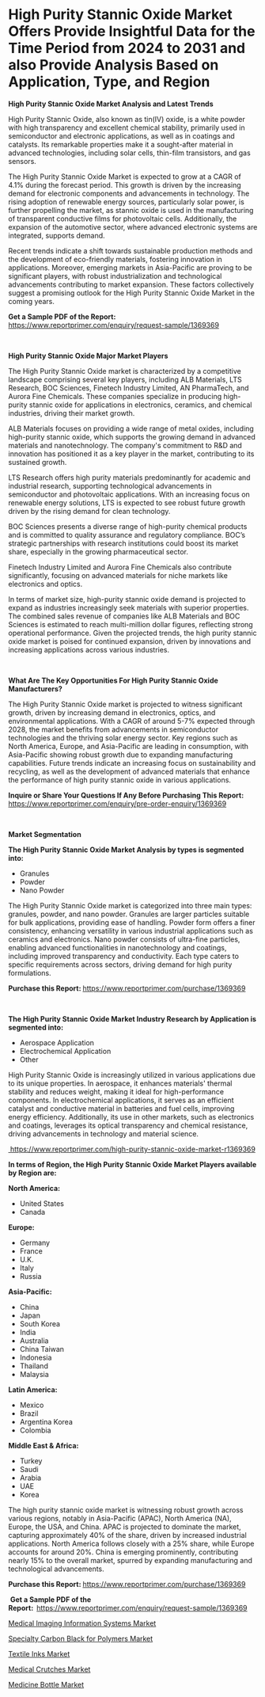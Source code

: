 <p><h1>High Purity Stannic Oxide Market Offers Provide Insightful Data for the Time Period from 2024 to 2031 and also Provide Analysis Based on Application, Type, and Region</h1></p><p><strong>High Purity Stannic Oxide Market Analysis and Latest Trends</strong></p>
<p><p>High Purity Stannic Oxide, also known as tin(IV) oxide, is a white powder with high transparency and excellent chemical stability, primarily used in semiconductor and electronic applications, as well as in coatings and catalysts. Its remarkable properties make it a sought-after material in advanced technologies, including solar cells, thin-film transistors, and gas sensors.</p><p>The High Purity Stannic Oxide Market is expected to grow at a CAGR of 4.1% during the forecast period. This growth is driven by the increasing demand for electronic components and advancements in technology. The rising adoption of renewable energy sources, particularly solar power, is further propelling the market, as stannic oxide is used in the manufacturing of transparent conductive films for photovoltaic cells. Additionally, the expansion of the automotive sector, where advanced electronic systems are integrated, supports demand.</p><p>Recent trends indicate a shift towards sustainable production methods and the development of eco-friendly materials, fostering innovation in applications. Moreover, emerging markets in Asia-Pacific are proving to be significant players, with robust industrialization and technological advancements contributing to market expansion. These factors collectively suggest a promising outlook for the High Purity Stannic Oxide Market in the coming years.</p></p>
<p><strong>Get a Sample PDF of the Report:&nbsp;</strong> <a href="https://www.reportprimer.com/enquiry/request-sample/1369369">https://www.reportprimer.com/enquiry/request-sample/1369369</a></p>
<p>&nbsp;</p>
<p><strong>High Purity Stannic Oxide Major Market Players</strong></p>
<p><p>The High Purity Stannic Oxide market is characterized by a competitive landscape comprising several key players, including ALB Materials, LTS Research, BOC Sciences, Finetech Industry Limited, AN PharmaTech, and Aurora Fine Chemicals. These companies specialize in producing high-purity stannic oxide for applications in electronics, ceramics, and chemical industries, driving their market growth.</p><p>ALB Materials focuses on providing a wide range of metal oxides, including high-purity stannic oxide, which supports the growing demand in advanced materials and nanotechnology. The company's commitment to R&D and innovation has positioned it as a key player in the market, contributing to its sustained growth.</p><p>LTS Research offers high purity materials predominantly for academic and industrial research, supporting technological advancements in semiconductor and photovoltaic applications. With an increasing focus on renewable energy solutions, LTS is expected to see robust future growth driven by the rising demand for clean technology.</p><p>BOC Sciences presents a diverse range of high-purity chemical products and is committed to quality assurance and regulatory compliance. BOC’s strategic partnerships with research institutions could boost its market share, especially in the growing pharmaceutical sector.</p><p>Finetech Industry Limited and Aurora Fine Chemicals also contribute significantly, focusing on advanced materials for niche markets like electronics and optics.</p><p>In terms of market size, high-purity stannic oxide demand is projected to expand as industries increasingly seek materials with superior properties. The combined sales revenue of companies like ALB Materials and BOC Sciences is estimated to reach multi-million dollar figures, reflecting strong operational performance. Given the projected trends, the high purity stannic oxide market is poised for continued expansion, driven by innovations and increasing applications across various industries.</p></p>
<p>&nbsp;</p>
<p><strong>What Are The Key Opportunities For High Purity Stannic Oxide Manufacturers?</strong></p>
<p><p>The High Purity Stannic Oxide market is projected to witness significant growth, driven by increasing demand in electronics, optics, and environmental applications. With a CAGR of around 5-7% expected through 2028, the market benefits from advancements in semiconductor technologies and the thriving solar energy sector. Key regions such as North America, Europe, and Asia-Pacific are leading in consumption, with Asia-Pacific showing robust growth due to expanding manufacturing capabilities. Future trends indicate an increasing focus on sustainability and recycling, as well as the development of advanced materials that enhance the performance of high purity stannic oxide in various applications.</p></p>
<p><strong>Inquire or Share Your Questions If Any Before Purchasing This Report:</strong> <a href="https://www.reportprimer.com/enquiry/pre-order-enquiry/1369369">https://www.reportprimer.com/enquiry/pre-order-enquiry/1369369</a></p>
<p>&nbsp;</p>
<p><strong>Market Segmentation</strong></p>
<p><strong>The High Purity Stannic Oxide Market Analysis by types is segmented into:</strong></p>
<p><ul><li>Granules</li><li>Powder</li><li>Nano Powder</li></ul></p>
<p><p>The High Purity Stannic Oxide market is categorized into three main types: granules, powder, and nano powder. Granules are larger particles suitable for bulk applications, providing ease of handling. Powder form offers a finer consistency, enhancing versatility in various industrial applications such as ceramics and electronics. Nano powder consists of ultra-fine particles, enabling advanced functionalities in nanotechnology and coatings, including improved transparency and conductivity. Each type caters to specific requirements across sectors, driving demand for high purity formulations.</p></p>
<p><strong>Purchase this Report:&nbsp;</strong><a href="https://www.reportprimer.com/purchase/1369369">https://www.reportprimer.com/purchase/1369369</a></p>
<p>&nbsp;</p>
<p><strong>The High Purity Stannic Oxide Market Industry Research by Application is segmented into:</strong></p>
<p><ul><li>Aerospace Application</li><li>Electrochemical Application</li><li>Other</li></ul></p>
<p><p>High Purity Stannic Oxide is increasingly utilized in various applications due to its unique properties. In aerospace, it enhances materials' thermal stability and reduces weight, making it ideal for high-performance components. In electrochemical applications, it serves as an efficient catalyst and conductive material in batteries and fuel cells, improving energy efficiency. Additionally, its use in other markets, such as electronics and coatings, leverages its optical transparency and chemical resistance, driving advancements in technology and material science.</p></p>
<p><a href="https://www.reportprimer.com/high-purity-stannic-oxide-market-r1369369">&nbsp;https://www.reportprimer.com/high-purity-stannic-oxide-market-r1369369</a></p>
<p><strong>In terms of Region, the High Purity Stannic Oxide Market Players available by Region are:</strong></p>
<p>
    <p> <strong> North America: </strong>
        <ul>
            <li>United States</li>
            <li>Canada</li>
        </ul>
        </p> 
    <p> <strong> Europe: </strong>
        <ul>
            <li>Germany</li>
            <li>France</li>
            <li>U.K.</li>
            <li>Italy</li>
            <li>Russia</li>
        </ul>
        </p> 
    <p> <strong> Asia-Pacific: </strong>
        <ul>
            <li>China</li>
            <li>Japan</li>
            <li>South Korea</li>
            <li>India</li>
            <li>Australia</li>
            <li>China Taiwan</li>
            <li>Indonesia</li>
            <li>Thailand</li>
            <li>Malaysia</li>
        </ul>
        </p> 
    <p> <strong> Latin America: </strong>
        <ul>
            <li>Mexico</li>
            <li>Brazil</li>
            <li>Argentina Korea</li>
            <li>Colombia</li>
        </ul>
        </p> 
    <p> <strong> Middle East & Africa: </strong>
        <ul>
            <li>Turkey</li>
            <li>Saudi</li>
            <li>Arabia</li>
            <li>UAE</li>
            <li>Korea</li>
        </ul>
    </p>
    </p>
<p><p>The high purity stannic oxide market is witnessing robust growth across various regions, notably in Asia-Pacific (APAC), North America (NA), Europe, the USA, and China. APAC is projected to dominate the market, capturing approximately 40% of the share, driven by increased industrial applications. North America follows closely with a 25% share, while Europe accounts for around 20%. China is emerging prominently, contributing nearly 15% to the overall market, spurred by expanding manufacturing and technological advancements.</p></p>
<p><strong>Purchase this Report: </strong><a href="https://www.reportprimer.com/purchase/1369369">https://www.reportprimer.com/purchase/1369369</a></p>
<p>&nbsp;<strong>Get a Sample PDF of the Report:&nbsp;&nbsp;</strong><a href="https://www.reportprimer.com/enquiry/request-sample/1369369">https://www.reportprimer.com/enquiry/request-sample/1369369</a></p>
<p><strong></strong></p>
<p><p><a href="https://www.linkedin.com/pulse/pioneering-growth-analyzing-global-medical-imaging-jixsc">Medical Imaging Information Systems Market</a></p><p><a href="https://issuu.com/reportprime-2/docs/specialty-carbon-black-for-polymers_bca6c9ec509641">Specialty Carbon Black for Polymers Market</a></p><p><a href="https://medium.com/@hopperjosue14/textile-inks-industry-forecast-market-shifts-and-strategic-imperatives-2024-2031-0e8a6490f6ec">Textile Inks Market</a></p><p><a href="https://www.linkedin.com/pulse/medical-crutches-market-global-share-ranking-overall-sales-i2iic">Medical Crutches Market</a></p><p><a href="https://medium.com/@hopperjosue14/emerging-market-trends-and-regional-analysis-of-medicine-bottle-market-forecasted-for-period-from-82a8505bdd5a">Medicine Bottle Market</a></p></p>